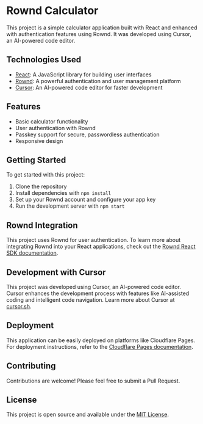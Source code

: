 # Rownd Calculator

This project is a simple calculator application built with React and enhanced with authentication features using Rownd. It was developed using Cursor, an AI-powered code editor.

## Technologies Used

- [React](https://reactjs.org/): A JavaScript library for building user interfaces
- [Rownd](https://rownd.io/): A powerful authentication and user management platform
- [Cursor](https://cursor.sh/): An AI-powered code editor for faster development

## Features

- Basic calculator functionality
- User authentication with Rownd
- Passkey support for secure, passwordless authentication
- Responsive design

## Getting Started

To get started with this project:

1. Clone the repository
2. Install dependencies with `npm install`
3. Set up your Rownd account and configure your app key
4. Run the development server with `npm start`

## Rownd Integration

This project uses Rownd for user authentication. To learn more about integrating Rownd into your React applications, check out the [Rownd React SDK documentation](https://docs.rownd.io/sdk-reference/web/react---next-js).

## Development with Cursor

This project was developed using Cursor, an AI-powered code editor. Cursor enhances the development process with features like AI-assisted coding and intelligent code navigation. Learn more about Cursor at [cursor.sh](https://cursor.sh/).

## Deployment

This application can be easily deployed on platforms like Cloudflare Pages. For deployment instructions, refer to the [Cloudflare Pages documentation](https://developers.cloudflare.com/pages/).

## Contributing

Contributions are welcome! Please feel free to submit a Pull Request.

## License

This project is open source and available under the [MIT License](LICENSE).